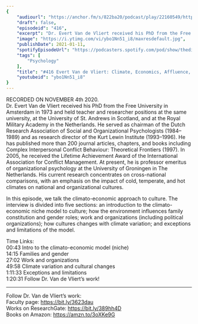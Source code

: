 ```yaml
---
{
	"audiourl": "https://anchor.fm/s/822ba20/podcast/play/22160549/https%3A%2F%2Fd3ctxlq1ktw2nl.cloudfront.net%2Fstaging%2F2020-10-5%2Fcf2a7fc7-e829-f236-d0de-893e73c3f2e4.m4a",
	"draft": false,
	"episodeid": "416",
	"excerpt": "Dr. Evert Van de Vliert received his PhD from the Free University in Amsterdam in 1973 and held teacher and researcher positions at the same university, at the University of St. Andrews in Scotland, and at the Royal Military Academy in the Netherlands. He served as chairman of the Dutch Research Association of Social and Organizational Psychologists (1984–1989) and as research director of the Kurt Lewin Institute (1993–1996). He has published more than 200 journal articles, chapters, and books including Complex Interpersonal Conflict Behaviour: Theoretical Frontiers (1997). In 2005, he received the Lifetime Achievement Award of the International Association for Conflict Management. At present, he is professor emeritus of organizational psychology at the University of Groningen in The Netherlands. His current research concentrates on cross-national comparisons, with an emphasis on the impact of cold, temperate, and hot climates on national and organizational cultures.",
	"image": "https://i.ytimg.com/vi/ybo1Nn51_i8/maxresdefault.jpg",
	"publishDate": 2021-01-11,
	"spotifyEpisodeUrl": "https://podcasters.spotify.com/pod/show/thedissenter/episodes/416-Evert-Van-de-Vliert-Climate--Economics--Affluence--Social-Organizations--and-Culture-em2pn5",
	"tags": [
		"Psychology"
	],
	"title": "#416 Evert Van de Vliert: Climate, Economics, Affluence, Social Organizations, and Culture",
	"youtubeid": "ybo1Nn51_i8"
}
---
```

RECORDED ON NOVEMBER 4th 2020.  
Dr. Evert Van de Vliert received his PhD from the Free University in Amsterdam in 1973 and held teacher and researcher positions at the same university, at the University of St. Andrews in Scotland, and at the Royal Military Academy in the Netherlands. He served as chairman of the Dutch Research Association of Social and Organizational Psychologists (1984–1989) and as research director of the Kurt Lewin Institute (1993–1996). He has published more than 200 journal articles, chapters, and books including Complex Interpersonal Conflict Behaviour: Theoretical Frontiers (1997). In 2005, he received the Lifetime Achievement Award of the International Association for Conflict Management. At present, he is professor emeritus of organizational psychology at the University of Groningen in The Netherlands. His current research concentrates on cross-national comparisons, with an emphasis on the impact of cold, temperate, and hot climates on national and organizational cultures.

In this episode, we talk the climato-economic approach to culture. The interview is divided into five sections: an introduction to the climato-economic niche model to culture; how the environment influences family constitution and gender roles; work and organizations (including political organizations); how cultures changes with climate variation; and exceptions and limitations of the model.

Time Links:  
<time>00:43</time> Intro to the climato-economic model (niche)  
<time>14:15</time> Families and gender  
<time>27:02</time> Work and organizations  
<time>49:58</time> Climate variation and cultural changes    
<time>1:11:33</time> Exceptions and limitations  
<time>1:20:31</time> Follow Dr. Van de Vliert’s work!

---

Follow Dr. Van de Vliert’s work:  
Faculty page: https://bit.ly/3623dau  
Works on ResearchGate: https://bit.ly/389hh4D  
Books on Amazon: https://amzn.to/3oXKe9G
